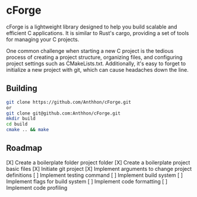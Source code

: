 # cForge

cForge is a lightweight library designed to help you build scalable and efficient C applications. It is similar to Rust's cargo, providing a set of tools for managing your C projects.

One common challenge when starting a new C project is the tedious process of creating a project structure, organizing files, and configuring project settings such as CMakeLists.txt. Additionally, it's easy to forget to initialize a new project with git, which can cause headaches down the line.

## Building

```bash
git clone https://github.com/Anthhon/cForge.git
or
git clone git@github.com:Anthhon/cForge.git
mkdir build
cd build
cmake .. && make
```

## Roadmap

[X] Create a boilerplate folder project folder
[X] Create a boilerplate project basic files
[X] Initiate git project
[X] Implement arguments to change project definitions
[ ] Implement testing command
[ ] Implement build system
[ ] Implement flags for build system
[ ] Implement code formatting
[ ] Implement code profiling

